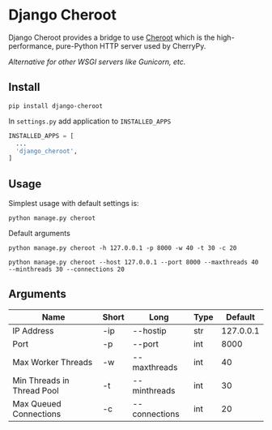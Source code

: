 # Django Cheroot

Django Cheroot provides a bridge to use [Cheroot](https://github.com/cherrypy/cheroot) which is the high-performance, pure-Python HTTP server used by CherryPy.

_Alternative for other WSGI servers like Gunicorn, etc._

## Install

`pip install django-cheroot`

In `settings.py` add application to `INSTALLED_APPS`

```python
INSTALLED_APPS = [
  ...
  'django_cheroot',
]
```

## Usage

Simplest usage with default settings is:

```shell
python manage.py cheroot
```

Default arguments

```shell
python manage.py cheroot -h 127.0.0.1 -p 8000 -w 40 -t 30 -c 20
```
```shell
python manage.py cheroot --host 127.0.0.1 --port 8000 --maxthreads 40 --minthreads 30 --connections 20
```

## Arguments

| Name                       | Short | Long          | Type | Default   |
| -------------------------- | ----- | ------------- | ---- | --------- |
| IP Address                 | -ip   | --hostip      | str  | 127.0.0.1 |
| Port                       | -p    | --port        | int  | 8000      |
| Max Worker Threads         | -w    | --maxthreads  | int  | 40        |
| Min Threads in Thread Pool | -t    | --minthreads  | int  | 30        |
| Max Queued Connections     | -c    | --connections | int  | 20        |
